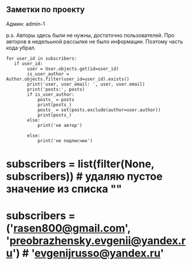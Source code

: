 Заметки по проекту
------------------
Админ: admin-1


p.s.  Авторы здесь были не нужны, достаточно пользователей. Про авторов в неделььной 
рассылке не было информации. Поэтому часть кода убрал.
```
for user_id in subscribers:
   if user_id:
        user = User.objects.get(id=user_id)
        is_user_author = Author.objects.filter(user_id=user_id).exists()
        print('user, user_email: ', user, user.email)
        print('posts:', posts)
        if is_user_author:
            posts_ = posts
            print(posts_)
            posts_ = set(posts.exclude(author=user.author))
            print(posts_)
        else:
            print('не автор')

        else:
            print('не подписчик')
```

   # subscribers = list(filter(None, subscribers))  # удаляю пустое значение из списка ""
   # subscribers = ('rasen800@gmail.com', 'preobrazhensky.evgenii@yandex.ru') #  'evgenijrusso@yandex.ru'
